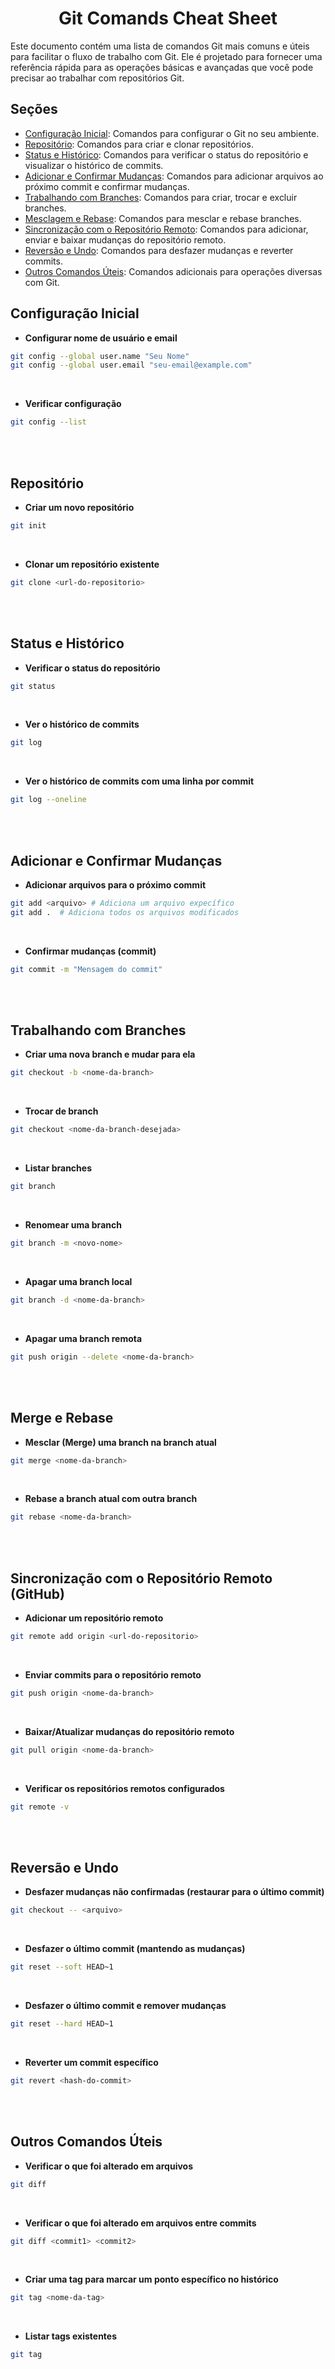 <div align="center">
  <h1 id="git-commands">
    <strong>Git Comands Cheat Sheet</strong>
  </h1> 
</div>

Este documento contém uma lista de comandos Git mais comuns e úteis para facilitar o fluxo de trabalho com Git. Ele é projetado para fornecer uma referência rápida para as operações básicas e avançadas que você pode precisar ao trabalhar com repositórios Git.

## Seções

- [Configuração Inicial](#configuração-inicial): Comandos para configurar o Git no seu ambiente.
- [Repositório](#repositório): Comandos para criar e clonar repositórios.
- [Status e Histórico](#status-e-histórico): Comandos para verificar o status do repositório e visualizar o histórico de commits.
- [Adicionar e Confirmar Mudanças](#adicionar-e-confirmar-mudanças): Comandos para adicionar arquivos ao próximo commit e confirmar mudanças.
- [Trabalhando com Branches](#trabalhando-com-branches): Comandos para criar, trocar e excluir branches.
- [Mesclagem e Rebase](#mesclagem-e-rebase): Comandos para mesclar e rebase branches.
- [Sincronização com o Repositório Remoto](#sincronização-com-o-repositório-remoto-github): Comandos para adicionar, enviar e baixar mudanças do repositório remoto.
- [Reversão e Undo](#reversão-e-undo): Comandos para desfazer mudanças e reverter commits.
- [Outros Comandos Úteis](#outros-comandos-úteis): Comandos adicionais para operações diversas com Git.

## Configuração Inicial

- **Configurar nome de usuário e email**
```bash
git config --global user.name "Seu Nome"
git config --global user.email "seu-email@example.com"
```
<br>

- **Verificar configuração**
```bash
git config --list
```
<br><br>

## Repositório

- **Criar um novo repositório**
```bash
git init
```
<br>

- **Clonar um repositório existente**
```bash
git clone <url-do-repositorio>
```
<br><br>

## Status e  Histórico

- **Verificar o status do repositório**
```bash
git status
```
<br>

- **Ver o histórico de commits**
```bash
git log
```
<br>

- **Ver o histórico de commits com uma linha por commit**
```bash
git log --oneline
```
<br><br>

## Adicionar e Confirmar Mudanças

- **Adicionar arquivos para o próximo commit**
```bash
git add <arquivo> # Adiciona um arquivo expecífico
git add .  # Adiciona todos os arquivos modificados
```
<br>

- **Confirmar mudanças (commit)**
```bash
git commit -m "Mensagem do commit"
```
<br><br>

## Trabalhando com Branches

- **Criar uma nova branch e mudar para ela**
```bash
git checkout -b <nome-da-branch>
```
<br>

- **Trocar de branch**
```bash
git checkout <nome-da-branch-desejada>
```
<br>

- **Listar branches**
```bash
git branch
```
<br>

- **Renomear uma branch**
```bash
git branch -m <novo-nome>
```
<br>

- **Apagar uma branch local**
```bash
git branch -d <nome-da-branch>
```
<br>

- **Apagar uma branch remota**
```bash
git push origin --delete <nome-da-branch>
```
<br><br>

## Merge e Rebase

- **Mesclar (Merge) uma branch na branch atual**
```bash
git merge <nome-da-branch>
```
<br>

- **Rebase a branch atual com outra branch**
```bash
git rebase <nome-da-branch>
```
<br><br>

## Sincronização com o Repositório Remoto (GitHub)

- **Adicionar um repositório remoto**
```bash
git remote add origin <url-do-repositorio>
```
<br>

- **Enviar commits para o repositório remoto**
```bash
git push origin <nome-da-branch>
```
<br>

- **Baixar/Atualizar mudanças do repositório remoto**
```bash
git pull origin <nome-da-branch>
```
<br>

- **Verificar os repositórios remotos configurados**
```bash
git remote -v
```
<br><br>

## Reversão e Undo

- **Desfazer mudanças não confirmadas (restaurar para o último commit)**
```bash
git checkout -- <arquivo>
```
<br>

- **Desfazer o último commit (mantendo as mudanças)**
```bash
git reset --soft HEAD~1
```
<br>

- **Desfazer o último commit e remover mudanças**
```bash
git reset --hard HEAD~1
```
<br>

- **Reverter um commit específico**
```bash
git revert <hash-do-commit>
```
<br><br>

## Outros Comandos Úteis

- **Verificar o que foi alterado em arquivos**
```bash
git diff
```
<br>

- **Verificar o que foi alterado em arquivos entre commits**
```bash
git diff <commit1> <commit2>
```
<br>

- **Criar uma tag para marcar um ponto específico no histórico**
```bash
git tag <nome-da-tag>
```
<br>

- **Listar tags existentes**
```bash
git tag
```
<br>
